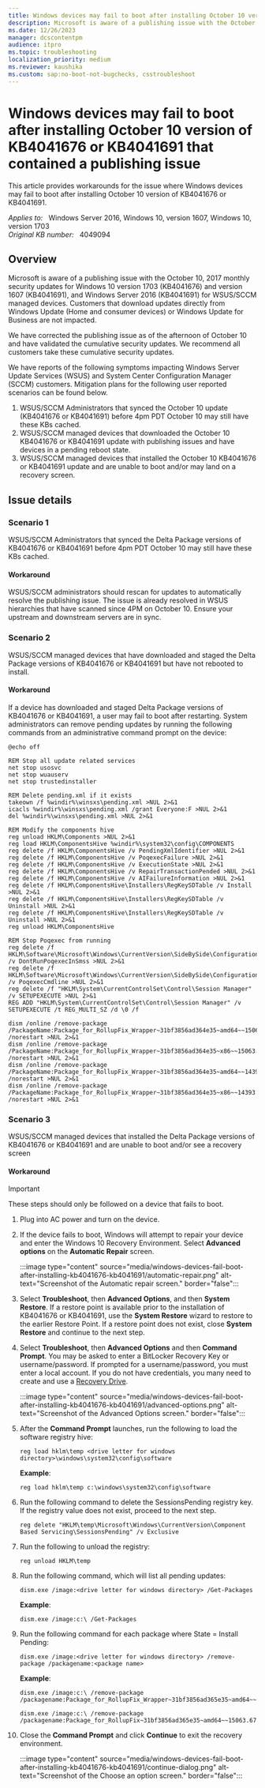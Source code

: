 ```yaml
---
title: Windows devices may fail to boot after installing October 10 version of  KB 4041676 or 4041691 that contained a publishing issue
description: Microsoft is aware of a publishing issue with the October 10, 2017 monthly security updates for Windows 10 versions 1703 (KB4041676) and 1607 (KB4041691), and Windows Server 2016 for WSUS channel managed devices.
ms.date: 12/26/2023
manager: dcscontentpm
audience: itpro
ms.topic: troubleshooting
localization_priority: medium
ms.reviewer: kaushika
ms.custom: sap:no-boot-not-bugchecks, csstroubleshoot
---
```

# Windows devices may fail to boot after installing October 10 version of KB4041676 or KB4041691 that contained a publishing issue

This article provides workarounds for the issue where Windows devices may fail to boot after installing October 10 version of KB4041676 or KB4041691.

_Applies to:_ &nbsp; Windows Server 2016, Windows 10, version 1607, Windows 10, version 1703  
_Original KB number:_ &nbsp; 4049094

## Overview

Microsoft is aware of a publishing issue with the October 10, 2017 monthly security updates for Windows 10 version 1703 (KB4041676) and version 1607 (KB4041691), and Windows Server 2016 (KB4041691) for WSUS/SCCM managed devices. Customers that download updates directly from Windows Update (Home and consumer devices) or Windows Update for Business are not impacted.

We have corrected the publishing issue as of the afternoon of October 10 and have validated the cumulative security updates. We recommend all customers take these cumulative security updates.

We have reports of the following symptoms impacting Windows Server Update Services (WSUS) and System Center Configuration Manager (SCCM) customers. Mitigation plans for the following user reported scenarios can be found below.

1. WSUS/SCCM Administrators that synced the October 10 update (KB4041676 or KB4041691) before 4pm PDT October 10 may still have these KBs cached.
2. WSUS/SCCM managed devices that downloaded the October 10 KB4041676 or KB4041691 update with publishing issues and have devices in a pending reboot state.
3. WSUS/SCCM managed devices that installed the October 10 KB4041676 or KB4041691 update and are unable to boot and/or may land on a recovery screen.

## Issue details  

### Scenario 1

WSUS/SCCM Administrators that synced the Delta Package versions of KB4041676 or KB4041691 before 4pm PDT October 10 may still have these KBs cached.

#### Workaround

WSUS/SCCM administrators should rescan for updates to automatically resolve the publishing issue. The issue is already resolved in WSUS hierarchies that have scanned since 4PM on October 10. Ensure your upstream and downstream servers are in sync.

### Scenario 2

WSUS/SCCM managed devices that have downloaded and staged the Delta Package versions of KB4041676 or KB4041691 but have not rebooted to install.

#### Workaround

If a device has downloaded and staged Delta Package versions of KB4041676 or KB4041691, a user may fail to boot after restarting. System administrators can remove pending updates by running the following commands from an administrative command prompt on the device:

```console
@echo off

REM Stop all update related services
net stop usosvc
net stop wuauserv
net stop trustedinstaller

REM Delete pending.xml if it exists
takeown /f %windir%\winsxs\pending.xml >NUL 2>&1
icacls %windir%\winsxs\pending.xml /grant Everyone:F >NUL 2>&1
del %windir%\winsxs\pending.xml >NUL 2>&1

REM Modify the components hive
reg unload HKLM\Components >NUL 2>&1
reg load HKLM\ComponentsHive %windir%\system32\config\COMPONENTS
reg delete /f HKLM\ComponentsHive /v PendingXmlIdentifier >NUL 2>&1
reg delete /f HKLM\ComponentsHive /v PoqexecFailure >NUL 2>&1
reg delete /f HKLM\ComponentsHive /v ExecutionState >NUL 2>&1
reg delete /f HKLM\ComponentsHive /v RepairTransactionPended >NUL 2>&1
reg delete /f HKLM\ComponentsHive /v AIFailureInformation >NUL 2>&1
reg delete /f HKLM\ComponentsHive\Installers\RegKeySDTable /v Install >NUL 2>&1
reg delete /f HKLM\ComponentsHive\Installers\RegKeySDTable /v Uninstall >NUL 2>&1
reg delete /f HKLM\ComponentsHive\Installers\RegKeySDTable /v Uninstall >NUL 2>&1
reg unload HKLM\ComponentsHive

REM Stop Poqexec from running
reg delete /f HKLM\Software\Microsoft\Windows\CurrentVersion\SideBySide\Configuration /v DontRunPoqexecInSmss >NUL 2>&1
reg delete /f HKLM\Software\Microsoft\Windows\CurrentVersion\SideBySide\Configuration /v PoqexecCmdline >NUL 2>&1
reg delete /f "HKLM\System\CurrentControlSet\Control\Session Manager" /v SETUPEXECUTE >NUL 2>&1
REG ADD "HKLM\System\CurrentControlSet\Control\Session Manager" /v SETUPEXECUTE /t REG_MULTI_SZ /d \0 /f

dism /online /remove-package /PackageName:Package_for_RollupFix_Wrapper~31bf3856ad364e35~amd64~~15063.674.1.8 /norestart >NUL 2>&1
dism /online /remove-package /PackageName:Package_for_RollupFix_Wrapper~31bf3856ad364e35~x86~~15063.674.1.8 /norestart >NUL 2>&1
dism /online /remove-package /PackageName:Package_for_RollupFix_Wrapper~31bf3856ad364e35~amd64~~14393.1770.1.6 /norestart >NUL 2>&1
dism /online /remove-package /PackageName:Package_for_RollupFix_Wrapper~31bf3856ad364e35~x86~~14393.1770.1.6 /norestart >NUL 2>&1
```  

### Scenario 3

WSUS/SCCM managed devices that installed the Delta Package versions of KB4041676 or KB4041691 and are unable to boot and/or see a recovery screen

#### Workaround

> [!Important]
These steps should only be followed on a device that fails to boot.

1. Plug into AC power and turn on the device.

2. If the device fails to boot, Windows will attempt to repair your device and enter the Windows 10 Recovery Environment. Select **Advanced options** on the **Automatic Repair** screen.

    :::image type="content" source="media/windows-devices-fail-boot-after-installing-kb4041676-kb4041691/automatic-repair.png" alt-text="Screenshot of the Automatic repair screen." border="false":::

3. Select **Troubleshoot**, then **Advanced Options**, and then **System Restore**. If a restore point is available prior to the installation of KB4041676 or KB4041691, use the **System Restore** wizard to restore to the earlier Restore Point. If a restore point does not exist, close **System Restore** and continue to the next step.
4. Select **Troubleshoot**, then **Advanced Options** and then **Command Prompt**. You may be asked to enter a BitLocker Recovery Key or username/password. If prompted for a username/password, you must enter a local account. If you do not have credentials, you many need to create and use a [Recovery Drive](https://support.microsoft.com/help/4026852/windows-create-a-recovery-drive).

    :::image type="content" source="media/windows-devices-fail-boot-after-installing-kb4041676-kb4041691/advanced-options.png" alt-text="Screenshot of the Advanced Options screen." border="false":::

5. After the **Command Prompt** launches, run the following to load the software registry hive:

    ```console
    reg load hklm\temp <drive letter for windows directory>\windows\system32\config\software
    ```

    **Example**:

    ```console
    reg load hklm\temp c:\windows\system32\config\software
    ```

6. Run the following command to delete the SessionsPending registry key. If the registry value does not exist, proceed to the next step.

    ```console
    reg delete "HKLM\temp\Microsoft\Windows\CurrentVersion\Component Based Servicing\SessionsPending" /v Exclusive
    ```

7. Run the following to unload the registry:

    ```console
    reg unload HKLM\temp
    ```

8. Run the following command, which will list all pending updates:

    ```console
    dism.exe /image:<drive letter for windows directory> /Get-Packages
    ```

    **Example**:

    ```console
    dism.exe /image:c:\ /Get-Packages
    ```  

9. Run the following command for each package where State = Install Pending:

    ```console
    dism.exe /image:<drive letter for windows directory> /remove-package /packagename:<package name>
    ```

    **Example**:

    ```console
    dism.exe /image:c:\ /remove-package /packagename:Package_for_RollupFix_Wrapper~31bf3856ad365e35~amd64~~15063.674.1.8
    ```  

    ```console
    dism.exe /image:c:\ /remove-package /packagename:Package_for_RollupFix~31bf3856ad365e35~amd64~~15063.674.1.8
    ```

10. Close the **Command Prompt** and click **Continue** to exit the recovery environment.

    :::image type="content" source="media/windows-devices-fail-boot-after-installing-kb4041676-kb4041691/continue-dialog.png" alt-text="Screenshot of the Choose an option screen." border="false":::
